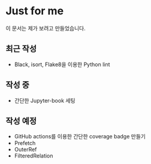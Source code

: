 # Just for me

이 문서는 제가 보려고 만들었습니다.

## 최근 작성
- Black, isort, Flake8을 이용한 Python lint

## 작성 중
- 간단한 Jupyter-book 세팅

## 작성 예정
- GitHub actions를 이용한 간단한 coverage badge 만들기
- Prefetch
- OuterRef
- FilteredRelation
